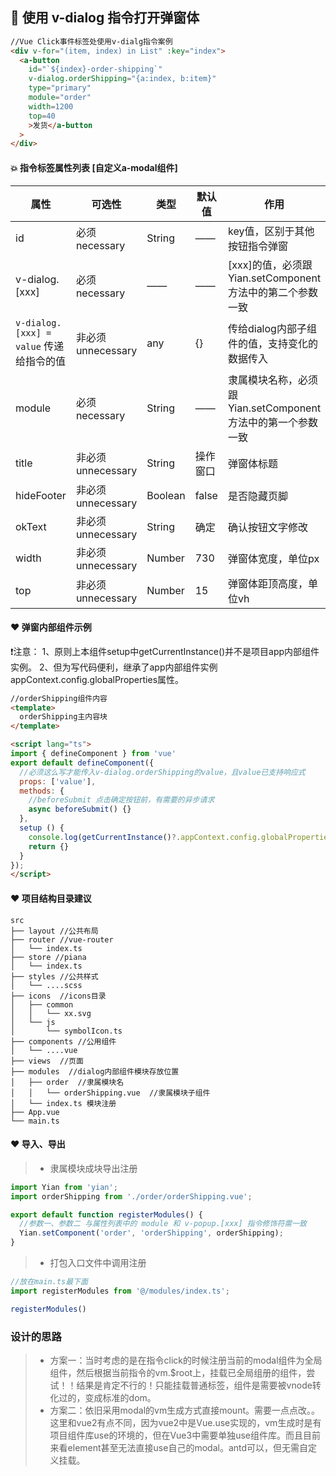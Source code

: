 ## 🐙 使用 v-dialog 指令打开弹窗体

```html
//Vue Click事件标签处使用v-dialg指令案例
<div v-for="(item, index) in List" :key="index">
  <a-button
    id="`${index}-order-shipping`"
    v-dialog.orderShipping="{a:index, b:item}"
    type="primary"
    module="order"
    width=1200
    top=40
    >发货</a-button
  >
</div>
```
#### 💥 指令标签属性列表 [自定义a-modal组件]

| 属性    |  可选性  |    类型  | 默认值   | 作用     |
|---------|---------|---------|---------|---------|
| id | 必须necessary | String | —— | key值，区别于其他按钮指令弹窗 |
| v-dialog.[xxx] | 必须necessary | —— | —— | [xxx]的值，必须跟Yian.setComponent方法中的第二个参数一致 |
| `v-dialog.[xxx] = value` 传递给指令的值 | 非必须unnecessary | any | {} | 传给dialog内部子组件的值，支持变化的数据传入 |
| module | 必须necessary | String | —— | 隶属模块名称，必须跟Yian.setComponent方法中的第一个参数一致 |
| title | 非必须unnecessary | String | 操作窗口 | 弹窗体标题 |
| hideFooter | 非必须unnecessary | Boolean | false | 是否隐藏页脚 |
| okText | 非必须unnecessary | String | 确定 | 确认按钮文字修改 |
| width | 非必须unnecessary | Number | 730 | 弹窗体宽度，单位px |
| top | 非必须unnecessary | Number | 15 | 弹窗体距顶高度，单位vh |

#### ❤️ 弹窗内部组件示例
❗️注意：
1、原则上本组件setup中getCurrentInstance()并不是项目app内部组件实例。
2、但为写代码便利，继承了app内部组件实例appContext.config.globalProperties属性。
```html
//orderShipping组件内容
<template>
  orderShipping主内容块
</template>

<script lang="ts">
import { defineComponent } from 'vue'
export default defineComponent({
  //必须这么写才能传入v-dialog.orderShipping的value，且value已支持响应式
  props: ['value'],
  methods: {
    //beforeSubmit 点击确定按钮前，有需要的异步请求
    async beforeSubmit() {}
  },
  setup () {
    console.log(getCurrentInstance()?.appContext.config.globalProperties, '😄')
    return {}
  }
});
</script>
```

#### ❤️ 项目结构目录建议
```
src
├── layout //公共布局
├── router //vue-router
│   └── index.ts
├── store //piana
│   └── index.ts
├── styles //公共样式
│   └── ....scss
├── icons  //icons目录
│   ├── common
│   │   └── xx.svg
│   └── js
│       └── symbolIcon.ts
├── components //公用组件
│   └── ....vue
├── views  //页面
├── modules  //dialog内部组件模块存放位置
│   ├── order  //隶属模块名
│   │   └── orderShipping.vue  //隶属模块子组件
│   └── index.ts 模块注册
├── App.vue
└── main.ts
```

#### ❤️ 导入、导出
> - 隶属模块成块导出注册
```typescript
import Yian from 'yian';
import orderShipping from './order/orderShipping.vue';

export default function registerModules() {
  //参数一、参数二 与属性列表中的 module 和 v-popup.[xxx] 指令修饰符需一致
  Yian.setComponent('order', 'orderShipping', orderShipping);
}
```
> - 打包入口文件中调用注册

```javascript
//放在main.ts最下面
import registerModules from '@/modules/index.ts';

registerModules()
```



### 设计的思路

>- 方案一：当时考虑的是在指令click的时候注册当前的modal组件为全局组件，然后根据当前指令的vm.$root上，挂载已全局组册的组件，尝试！！结果是肯定不行的！只能挂载普通标签，组件是需要被vnode转化过的，变成标准的dom。
>- 方案二：依旧采用modal的vm生成方式直接mount。需要一点点改。。这里和vue2有点不同，因为vue2中是Vue.use实现的，vm生成时是有项目组件库use的环境的，但在Vue3中需要单独use组件库。而且目前来看element甚至无法直接use自己的modal。antd可以，但无需自定义挂载。